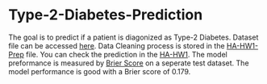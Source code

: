 # Type-2-Diabetes-Prediction
The goal is to predict if a patient is diagonized as Type-2 Diabetes. Dataset file can be accessed [here](https://github.com/ka4on/Type-2-Diabetes-Prediction/tree/main/datasetPracticeFusionDiabetes/datasetPracticeFusionDiabetes). Data Cleaning process is stored in the [HA-HW1-Prep](https://github.com/ka4on/Type-2-Diabetes-Prediction/blob/main/HA-HW1_Prep.ipynb) file. You can check the prediction in the [HA-HW1](https://github.com/ka4on/Type-2-Diabetes-Prediction/blob/main/HA-HW1.ipynb). The model preformance is measured by [Brier Score](https://en.wikipedia.org/wiki/Brier_score) on a seperate test dataset. The model performance is good with a Brier score of 0.179. 

